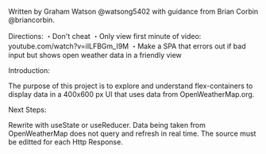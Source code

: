 Written by Graham Watson @watsong5402 with guidance from Brian Corbin @briancorbin.

Directions:
・Don't cheat
・Only view first minute of video: youtube.com/watch?v=iILFBGm_I9M
・Make a SPA that errors out if bad input but shows open weather data in a friendly view

Introduction:

The purpose of this project is to explore and understand flex-containers to display data in a 400x600 px UI that uses data from OpenWeatherMap.org.

Next Steps:

Rewrite with useState or useReducer. Data being taken from OpenWeatherMap does not query and refresh in real time. The source must be editted for each Http Response.

